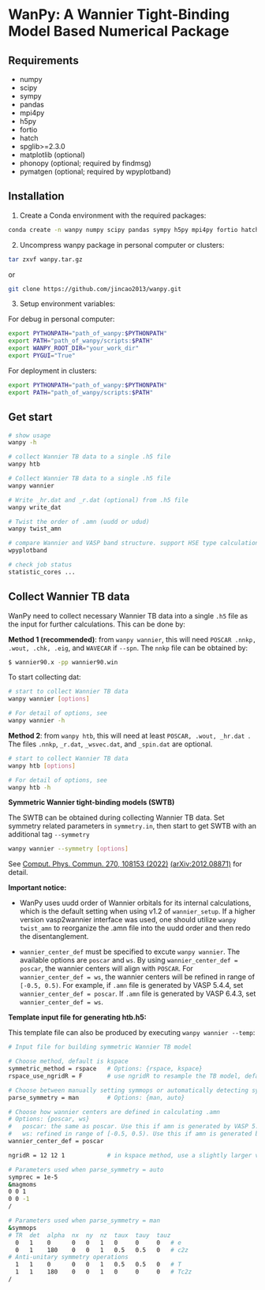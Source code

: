 # WanPy: A Wannier Tight-Binding Model Based Numerical Package

## Requirements
- numpy
- scipy
- sympy
- pandas
- mpi4py
- h5py
- fortio
- hatch
- spglib>=2.3.0
- matplotlib (optional)
- phonopy (optional; required by findmsg)
- pymatgen (optional; required by wpyplotband)

## Installation
1. Create a Conda environment with the required packages:
```bash
conda create -n wanpy numpy scipy pandas sympy h5py mpi4py fortio hatch spglib matplotlib
````

2. Uncompress wanpy package in personal computer or clusters: 

```bash
tar zxvf wanpy.tar.gz
```
or
```bash
git clone https://github.com/jincao2013/wanpy.git
```

3. Setup environment variables: 

For debug in personal computer:
```bash
export PYTHONPATH="path_of_wanpy:$PYTHONPATH"
export PATH="path_of_wanpy/scripts:$PATH"
export WANPY_ROOT_DIR="your_work_dir"
export PYGUI="True"
```

For deployment in clusters:
```bash
export PYTHONPATH="path_of_wanpy:$PYTHONPATH"
export PATH="path_of_wanpy/scripts:$PATH"
```

## Get start
```bash
# show usage
wanpy -h

# collect Wannier TB data to a single .h5 file
wanpy htb

# Collect Wannier TB data to a single .h5 file
wanpy wannier

# Write _hr.dat and _r.dat (optional) from .h5 file
wanpy write_dat

# Twist the order of .amn (uudd or udud) 
wanpy twist_amn

# compare Wannier and VASP band structure. support HSE type calculation. 
wpyplotband

# check job status
statistic_cores ...
```

## Collect Wannier TB data

WanPy need to collect necessary Wannier TB data into a single `.h5` file as the input for further calculations. This can be done by: 

**Method 1 (recommended)**: from `wanpy wannier`, this will need `POSCAR .nnkp, .wout, .chk, .eig`, and `WAVECAR` if  `--spn`. The `nnkp` file can be obtained by: 

```bash
$ wannier90.x -pp wannier90.win 
```

To start collecting dat:

```bash
# start to collect Wannier TB data 
wanpy wannier [options]

# For detail of options, see
wanpy wannier -h

```



**Method 2**: from `wanpy htb`, this will need at least `POSCAR, .wout, _hr.dat `. The files `.nnkp`,  `_r.dat`, `_wsvec.dat`, and `_spin.dat` are optional. 

```bash
# start to collect Wannier TB data 
wanpy htb [options]

# For detail of options, see
wanpy htb -h

```



**Symmetric Wannier tight-binding models (SWTB)**

The SWTB can be obtained during collecting Wannier TB data. Set symmetry related parameters in `symmetry.in`, then start to get SWTB with an additional tag `--symmetry`

```bash
wanpy wannier --symmetry [options]
```

See [Comput. Phys. Commun. 270, 108153 (2022)](https://www.sciencedirect.com/science/article/abs/pii/S0010465521002654) [(arXiv:2012.08871)](https://arxiv.org/abs/2105.09504) for detail. 



**Important notice:**

- WanPy uses uudd order of Wannier orbitals for its internal calculations, which is the default setting when using v1.2 of `wannier_setup`. If a higher version vasp2wannier interface was used, one should utilize `wanpy twist_amn` to reorganize the .amn file into the uudd order and then redo the disentanglement. 

- `wannier_center_def` must be specified to excute  `wanpy wannier`. The available options are `poscar` and `ws`. By using `wannier_center_def = poscar`, the wannier centers will align with `POSCAR`. For `wannier_center_def = ws`, the wannier centers will be refined in range of `[-0.5, 0.5)`. For example, if `.amn` file is generated by VASP 5.4.4, set `wannier_center_def = poscar`. If `.amn` file is generated by VASP 6.4.3, set `wannier_center_def = ws`.

  

**Template input file for generating htb.h5:**

This template file can also be produced by executing `wanpy wannier --temp`: 

```bash
# Input file for building symmetric Wannier TB model

# Choose method, default is kspace
symmetric_method = rspace   # Options: {rspace, kspace}
rspace_use_ngridR = F       # use ngridR to resample the TB model, default is False

# Choose between manually setting symmops or automatically detecting symmops from magmoms
parse_symmetry = man        # Options: {man, auto}

# Choose how wannier centers are defined in calculating .amn
# Options: {poscar, ws}
#   poscar: the same as poscar. Use this if amn is generated by VASP 5.4.4 (see mlwf.F for details). 
#   ws: refined in range of [-0.5, 0.5). Use this if amn is generated by VASP 6.4.3 (see mlwf.F for details). 
wannier_center_def = poscar 

ngridR = 12 12 1            # in kspace method, use a slightly larger value than the original TB model 

# Parameters used when parse_symmetry = auto
symprec = 1e-5
&magmoms
0 0 1
0 0 -1
/

# Parameters used when parse_symmetry = man
&symmops
# TR  det  alpha  nx  ny  nz  taux  tauy  tauz
  0   1    0      0   0   1   0     0     0   # e
  0   1    180    0   0   1   0.5   0.5   0   # c2z
# Anti-unitary symmetry operations
  1   1    0      0   0   1   0.5   0.5   0   # T
  1   1    180    0   0   1   0     0     0   # Tc2z
/
```

